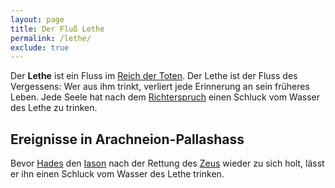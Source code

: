 ```yaml
---
layout: page
title: Der Fluß Lethe
permalink: /lethe/
exclude: true
---
```


Der **Lethe** ist ein Fluss im [Reich der Toten](/totenreich/). Der Lethe ist der Fluss des Vergessens: Wer aus ihm trinkt, verliert jede Erinnerung an sein früheres Leben. Jede Seele hat nach dem [Richterspruch](/halle-der-richter/) einen Schluck vom Wasser des Lethe zu trinken.

## Ereignisse in Arachneion-Pallashass

Bevor [Hades](/hades/) den [Iason](/iason/) nach der Rettung des [Zeus](/zeus/) wieder zu sich holt, lässt er ihn einen Schluck vom Wasser des Lethe trinken.
